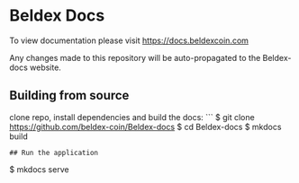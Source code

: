# Beldex Docs
To view documentation please visit https://docs.beldexcoin.com

Any changes made to this repository will be auto-propagated to the Beldex-docs website.

## Building from source

clone repo, install dependencies and build the docs:
    ```
    $ git clone https://github.com/beldex-coin/Beldex-docs
    $ cd Beldex-docs
    $ mkdocs build
```
## Run the application
```
$ mkdocs serve
```
    
